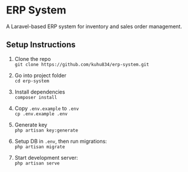 # ERP System

A Laravel-based ERP system for inventory and sales order management.

## Setup Instructions

1. Clone the repo  
   `git clone https://github.com/kuhu834/erp-system.git`

2. Go into project folder  
   `cd erp-system`

3. Install dependencies  
   `composer install`

4. Copy `.env.example` to `.env`  
   `cp .env.example .env`

5. Generate key  
   `php artisan key:generate`

6. Setup DB in `.env`, then run migrations:  
   `php artisan migrate`

7. Start development server:  
   `php artisan serve`

